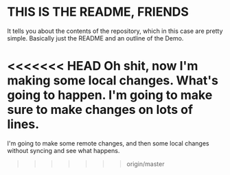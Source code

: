 THIS IS THE README, FRIENDS
=========================

It tells you about the contents of the repository, which in this case are pretty simple. Basically just the README and an outline of the Demo.

<<<<<<< HEAD
Oh shit, now I'm making some local changes.
What's going to happen.
I'm going to make sure to make changes on lots of lines.
=======
I'm going to make some remote changes, and then some local changes without syncing and see what happens.
>>>>>>> origin/master
